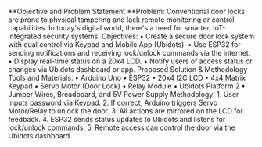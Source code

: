 **Objective and Problem Statement
**Problem:
Conventional door locks are prone to physical tampering and lack remote monitoring or control capabilities. In today's digital world, there's a need for smarter, IoT-integrated security systems.
Objectives:
•
Create a secure door lock system with dual control via Keypad and Mobile App (Ubidots).
•
Use ESP32 for sending notifications and receiving lock/unlock commands via the internet.
•
Display real-time status on a 20x4 LCD.
•
Notify users of access status or changes via Ubidots dashboard or app.
Proposed Solution & Methodology
Tools and Materials:
•
Arduino Uno
•
ESP32
•
20x4 I2C LCD
•
4x4 Matrix Keypad
•
Servo Motor (Door Lock)
•
Relay Module
•
Ubidots Platform
2
•
Jumper Wires, Breadboard, and 5V Power Supply
Methodology:
1.
User inputs password via Keypad.
2.
If correct, Arduino triggers Servo Motor/Relay to unlock the door.
3.
All actions are mirrored on the LCD for feedback.
4.
ESP32 sends status updates to Ubidots and listens for lock/unlock commands.
5.
Remote access can control the door via the Ubidots dashboard.
